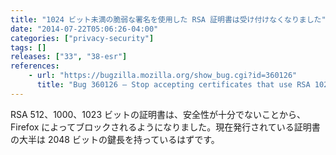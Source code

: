 ```yaml
---
title: "1024 ビット未満の脆弱な署名を使用した RSA 証明書は受け付けなくなりました"
date: "2014-07-22T05:06:26-04:00"
categories: ["privacy-security"]
tags: []
releases: ["33", "38-esr"]
references:
    - url: "https://bugzilla.mozilla.org/show_bug.cgi?id=360126"
      title: "Bug 360126 – Stop accepting certificates that use RSA 1023 or weaker signatures"
---
```

RSA 512、1000、1023 ビットの証明書は、安全性が十分でないことから、Firefox によってブロックされるようになりました。現在発行されている証明書の大半は 2048 ビットの鍵長を持っているはずです。
